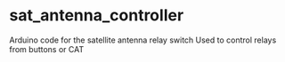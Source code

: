 # sat_antenna_controller
Arduino code for the satellite antenna relay switch
Used to control relays from buttons or CAT
